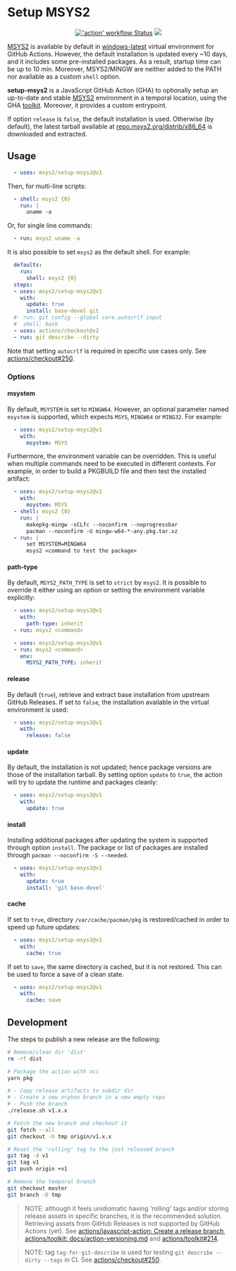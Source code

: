 # Setup MSYS2

<p align="center">
  <a title="'action' workflow Status" href="https://github.com/msys2/setup-msys2/actions?query=workflow%3Aaction"><img alt="'action' workflow Status" src="https://img.shields.io/github/workflow/status/msys2/setup-msys2/action?longCache=true&style=flat-square&label=action&logo=github"></a><!--
  -->
  <a title="Dependency Status" href="https://david-dm.org/msys2/setup-msys2"><img src="https://img.shields.io/david/msys2/setup-msys2.svg?longCache=true&style=flat-square&label=deps&logo=npm"></a>
</p>

[MSYS2](https://www.msys2.org/) is available by default in [windows-latest](https://github.com/actions/virtual-environments/blob/master/images/win/Windows2019-Readme.md#msys2) virtual environment for GitHub Actions. However, the default installation is updated every ~10 days, and it includes some pre-installed packages. As a result, startup time can be up to 10 min. Moreover, MSYS2/MINGW are neither added to the PATH nor available as a custom `shell` option.

**setup-msys2** is a JavaScript GitHub Action (GHA) to optionally setup an up-to-date and stable [MSYS2](https://www.msys2.org/) environment in a temporal location, using the GHA [toolkit](https://github.com/actions/toolkit). Moreover, it provides a custom entrypoint.

If option `release` is `false`, the default installation is used. Otherwise (by default), the latest tarball available at [repo.msys2.org/distrib/x86_64](http://repo.msys2.org/distrib/x86_64/) is downloaded and extracted.

## Usage

```yaml
  - uses: msys2/setup-msys2@v1
```

Then, for multi-line scripts:

```yaml
  - shell: msys2 {0}
    run: |
      uname -a
```

Or, for single line commands:

```yaml
  - run: msys2 uname -a
```

It is also possible to set `msys2` as the default shell. For example:

```yaml
  defaults:
    run:
      shell: msys2 {0}
  steps:
  - uses: msys2/setup-msys2@v1
    with:
      update: true
      install: base-devel git
  #- run: git config --global core.autocrlf input
  #  shell: bash
  - uses: actions/checkout@v2
  - run: git describe --dirty
```

Note that setting `autocrlf` is required in specific use cases only. See [actions/checkout#250](https://github.com/actions/checkout/issues/250).

### Options

#### msystem

By default, `MSYSTEM` is set to `MINGW64`. However, an optional parameter named `msystem` is supported, which expects `MSYS`, `MINGW64` or `MING32`. For example:

```yaml
  - uses: msys2/setup-msys2@v1
    with:
      msystem: MSYS
```

Furthermore, the environment variable can be overridden. This is useful when multiple commands need to be executed in different contexts. For example, in order to build a PKGBUILD file and then test the installed artifact:

```yaml
  - uses: msys2/setup-msys2@v1
    with:
      msystem: MSYS
  - shell: msys2 {0}
    run: |
      makepkg-mingw -sCLfc --noconfirm --noprogressbar
      pacman --noconfirm -U mingw-w64-*-any.pkg.tar.xz
  - run: |
      set MSYSTEM=MINGW64
      msys2 <command to test the package>
```

#### path-type

By default, `MSYS2_PATH_TYPE` is set to `strict` by `msys2`. It is possible to override it either using an option or setting the environment variable explicitly:

```yaml
  - uses: msys2/setup-msys2@v1
    with:
      path-type: inherit
  - run: msys2 <command>
```

```yaml
  - uses: msys2/setup-msys2@v1
  - run: msys2 <command>
    env:
      MSYS2_PATH_TYPE: inherit
```

#### release

By default (`true`), retrieve and extract base installation from upstream GitHub Releases. If set to `false`, the installation available in the virtual environment is used:

```yaml
  - uses: msys2/setup-msys2@v1
    with:
      release: false
```

#### update

By default, the installation is not updated; hence package versions are those of the installation tarball. By setting option `update` to `true`, the action will try to update the runtime and packages cleanly:

```yaml
  - uses: msys2/setup-msys2@v1
    with:
      update: true
```

#### install

Installing additional packages after updating the system is supported through option `install`. The package or list of packages are installed through `pacman --noconfirm -S --needed`.

```yaml
  - uses: msys2/setup-msys2@v1
    with:
      update: true
      install: 'git base-devel'
```

#### cache

If set to `true`, directory `/var/cache/pacman/pkg` is restored/cached in order to speed up future updates:

```yaml
  - uses: msys2/setup-msys2@v1
    with:
      cache: true
```

If set to `save`, the same directory is cached, but it is not restored. This can be used to force a save of a clean state.

```yaml
  - uses: msys2/setup-msys2@v1
    with:
      cache: save
```

## Development

The steps to publish a new release are the following:

```sh
# Remove/clean dir 'dist'
rm -rf dist

# Package the action with ncc
yarn pkg

# - Copy release artifacts to subdir dir
# - Create a new orphan branch in a new empty repo
# - Push the branch
./release.sh v1.x.x

# Fetch the new branch and checkout it
git fetch --all
git checkout -b tmp origin/v1.x.x

# Reset the 'rolling' tag to the just released branch
git tag -d v1
git tag v1
git push origin +v1

# Remove the temporal branch
git checkout master
git branch -D tmp
```

> NOTE: although it feels unidiomatic having 'rolling' tags and/or storing release assets in specific branches, it is the recommended solution. Retrieving assets from GitHub Releases is not supported by GitHub Actions (yet). See [actions/javascript-action: Create a release branch](https://github.com/actions/javascript-action#create-a-release-branch), [actions/toolkit: docs/action-versioning.md](https://github.com/actions/toolkit/blob/master/docs/action-versioning.md) and [actions/toolkit#214](https://github.com/actions/toolkit/issues/214).

> NOTE: tag `tag-for-git-describe` is used for testing `git describe --dirty --tags` in CI. See [actions/checkout#250](https://github.com/actions/checkout/issues/250).
